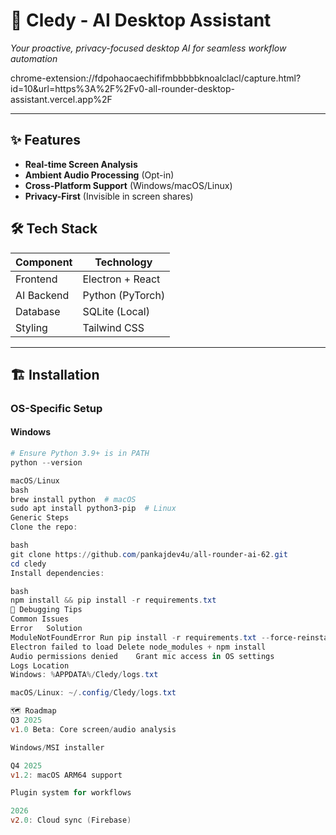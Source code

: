 # 🚀 Cledy - AI Desktop Assistant  
*Your proactive, privacy-focused desktop AI for seamless workflow automation*  

chrome-extension://fdpohaocaechififmbbbbbknoalclacl/capture.html?id=10&url=https%3A%2F%2Fv0-all-rounder-desktop-assistant.vercel.app%2F

---

## ✨ Features  
- **Real-time Screen Analysis**  
- **Ambient Audio Processing** (Opt-in)  
- **Cross-Platform Support** (Windows/macOS/Linux)  
- **Privacy-First** (Invisible in screen shares)  

## 🛠️ Tech Stack  
| Component       | Technology          |  
|-----------------|---------------------|  
| Frontend        | Electron + React    |  
| AI Backend      | Python (PyTorch)    |  
| Database        | SQLite (Local)      |  
| Styling         | Tailwind CSS        |  

---

## 🏗️ Installation  
### OS-Specific Setup  
#### **Windows**  
```powershell
# Ensure Python 3.9+ is in PATH
python --version

macOS/Linux
bash
brew install python  # macOS
sudo apt install python3-pip  # Linux
Generic Steps
Clone the repo:

bash
git clone https://github.com/pankajdev4u/all-rounder-ai-62.git  
cd cledy  
Install dependencies:

bash
npm install && pip install -r requirements.txt  
🐞 Debugging Tips
Common Issues
Error	Solution
ModuleNotFoundError	Run pip install -r requirements.txt --force-reinstall
Electron failed to load	Delete node_modules + npm install
Audio permissions denied	Grant mic access in OS settings
Logs Location
Windows: %APPDATA%/Cledy/logs.txt

macOS/Linux: ~/.config/Cledy/logs.txt

🗺️ Roadmap
Q3 2025
v1.0 Beta: Core screen/audio analysis

Windows/MSI installer

Q4 2025
v1.2: macOS ARM64 support

Plugin system for workflows

2026
v2.0: Cloud sync (Firebase)

